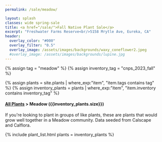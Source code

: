 ```yaml
---
permalink: /sale/meadow/

layout: splash
classes: wide spring-sale
title: <a href="/sale/">Fall Native Plant Sale</a> 
excerpt: "Freshwater Farms Reserve<br/>5158 Mrytle Ave, Eureka, CA"
header:
  overlay_color: "#000"
  overlay_filter: "0.5"
  overlay_image: /assets/images/backgrounds/waxy_coneflower2.jpeg
  #overlay_image: /assets/images/backgrounds/lupine.jpg
---
```



<!-- Jekyll 3.9 doesnt support and/or in where_exp so we have to do this the messy way -->

{% assign tag = "meadow" %}
{% assign inventory_tag = "cnps_2023_fall" %}

{% assign plants = site.plants | where_exp:"item",
    "item.tags contains tag" %}
{% assign inventory_plants = plants | where_exp:"item",
    "item.inventory contains inventory_tag" %}

<div class="subheading">
    <h4><a href="/sale/all/">All Plants</a> >  Meadow ({{inventory_plants.size}})</h4>
    <p class="notice">
        If you're looking to plant in groups of like plants, these are plants that would grow well together in a Meadow community. Data seeded from Calscape and Calflora.
    </p>
</div>

{% include plant_list.html 
    plants = inventory_plants
%}







